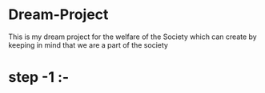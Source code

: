 # Dream-Project
This is my dream project for the welfare of the Society which can create by keeping in mind that we are a part of the society 
# step -1 :- 
